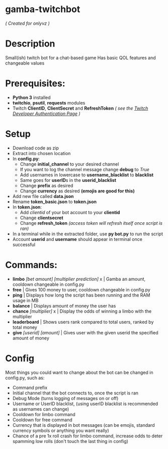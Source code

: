 # gamba-twitchbot
*( Created for onlyvz )*
# Description
Small(ish) twitch bot for a chat-based game
Has basic QOL features and changeable values

# Prerequisites:
 - **Python 3** installed
 - **twitchio**, **psutil**, **requests**  modules
 - Twitch **ClientID**, **ClientSecret** and **RefreshToken** *( see the [Twitch Developer Authentication Page](https://dev.twitch.tv/docs/authentication/) )*

# Setup
- Download code as zip
- Extract into chosen location
- In **config.py**:
    - Change **initial_channel** to your desired channel
    - If you want to log the channel message change **debug** to *True*
    - Add usernames in lowercase to **username_blacklist** to **blacklist**
    - Same goes for **userID**s in the **userid_blacklist**
    - Change **prefix** as desired
    - Change **currency** as desired __(emojis are good for this)__
- Add new file called **data.json**
- Rename **token_basic.json** to **token.json**
- In **token.json**:
    - Add *clientid* of your bot account to your **clientid**
    - Change **clientsecret**
    - Change **refresh_token** *(access token will refresh itself once script is ran)*
- In a terminal while in the extracted folder, use **py bot.py** to run the script
- Account **userid** and **username** should appear in terminal once successful


# Commands:
  - **limbo** *[bet amount]* *[multiplier prediction]* x | Gamba an amount, cooldown changeable in config.py
  - **free** | Gives 100 money to user, cooldown changeable in config.py
  - **ping** | Displays how long the script has been running and the RAM usage in MB
  - **balance** | Displays amount of money the user has
  - **chance** *[multiplier]* x | Display the odds of winning a limbo with the multiplier
  - **leaderboard** | Shows users rank compared to total users, ranked by total money
  - **give** *[userid]* *[amount]* | Gives user with the given userid the specified amount of money

# Config
Most things you could want to change about the bot can be changed in config.py, such as:
 - Command prefix
 - Initial channel that the bot connects to, once the script is ran
 - Debug Mode (turns logging of messages on or off)
 - Username or UserID blacklist, (using userID blacklist is recommended as usernames can change)
 - Cooldown for limbo command
 - Cooldown for free command
 - Currency that is displayed in bot messages (can be emojis, standard currency symbols or anything you want really)
 - Chance of a pre 1x roll crash for limbo command, increase odds to deter spamming low rolls
 (don't touch the last thing in config)

